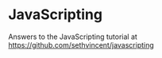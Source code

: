 # JavaScripting

Answers to the JavaScripting tutorial at https://github.com/sethvincent/javascripting
